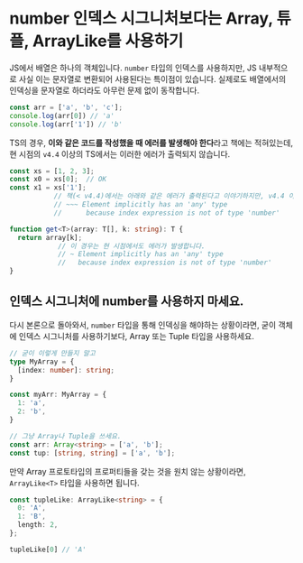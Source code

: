 # number 인덱스 시그니처보다는 Array, 튜플, ArrayLike를 사용하기

JS에서 배열은 하나의 객체입니다. `number` 타입의 인덱스를 사용하지만, JS 내부적으로 사실 이는 문자열로 변환되어 사용된다는 특이점이 있습니다.
실제로도 배열에서의 인덱싱을 문자열로 하더라도 아무런 문제 없이 동작합니다.

```js
const arr = ['a', 'b', 'c'];
console.log(arr[0]) // 'a'
console.log(arr['1']) // 'b'
```

TS의 경우, **이와 같은 코드를 작성했을 때 에러를 발생해야 한다**라고 책에는 적혀있는데, 현 시점의 `v4.4` 이상의 TS에서는 이러한 에러가 출력되지 않습니다.

```ts
const xs = [1, 2, 3];
const x0 = xs[0];  // OK
const x1 = xs['1'];
           // 책(< v4.4)에서는 아래와 같은 에러가 출력된다고 이야기하지만, v4.4 이상에서는 그렇지 않습니다.
           // ~~~ Element implicitly has an 'any' type
           //      because index expression is not of type 'number'

function get<T>(array: T[], k: string): T {
  return array[k];
            // 이 경우는 현 시점에서도 에러가 발생합니다.
            // ~ Element implicitly has an 'any' type
            //   because index expression is not of type 'number'
}
```

## 인덱스 시그니처에 number를 사용하지 마세요.

다시 본론으로 돌아와서, `number` 타입을 통해 인덱싱을 해야하는 상황이라면, 굳이 객체에 인덱스 시그니처를 사용하기보다, Array 또는 Tuple 타입을 사용하세요.

```ts
// 굳이 이렇게 만들지 말고
type MyArray = {
  [index: number]: string;
}

const myArr: MyArray = {
  1: 'a',
  2: 'b',
}

// 그냥 Array나 Tuple을 쓰세요.
const arr: Array<string> = ['a', 'b'];
const tup: [string, string] = ['a', 'b'];
```

만약 Array 프로토타입의 프로퍼티들을 갖는 것을 원치 않는 상황이라면, `ArrayLike<T>` 타입을 사용하면 됩니다.

```ts
const tupleLike: ArrayLike<string> = {
  0: 'A',
  1: 'B',
  length: 2,
};

tupleLike[0] // 'A'
```